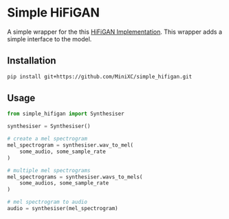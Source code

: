 # Simple HiFiGAN

A simple wrapper for the this [HiFiGAN Implementation](
    https://github.com/ming024/FastSpeech2/blob/master/hifigan
). This wrapper adds a simple interface to the model.

## Installation

```bash
pip install git+https://github.com/MiniXC/simple_hifigan.git
```

## Usage

```python
from simple_hifigan import Synthesiser

synthesiser = Synthesiser()

# create a mel spectrogram
mel_spectrogram = synthesiser.wav_to_mel(
    some_audio, some_sample_rate
)

# multiple mel spectrograms
mel_spectrograms = synthesiser.wavs_to_mels(
    some_audios, some_sample_rate
)

# mel spectrogram to audio
audio = synthesiser(mel_spectrogram)

